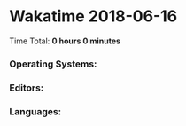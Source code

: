 # Wakatime 2018-06-16

Time Total: **0 hours 0 minutes**

### Operating Systems:

### Editors:

### Languages:

